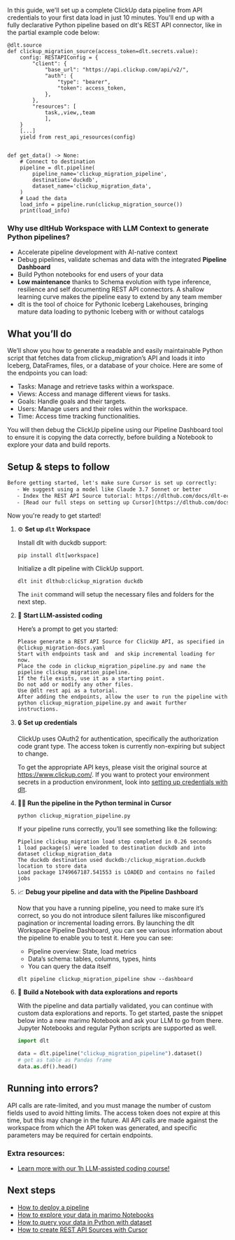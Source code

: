 In this guide, we'll set up a complete ClickUp data pipeline from API credentials to your first data load in just 10 minutes. You'll end up with a fully declarative Python pipeline based on dlt's REST API connector, like in the partial example code below:

```python-outcome
@dlt.source
def clickup_migration_source(access_token=dlt.secrets.value):
    config: RESTAPIConfig = {
        "client": {
            "base_url": "https://api.clickup.com/api/v2/",
            "auth": {
                "type": "bearer",
                "token": access_token,
            },
        },
        "resources": [
            task,,view,,team
            ],
    }
    [...]
    yield from rest_api_resources(config)


def get_data() -> None:
    # Connect to destination
    pipeline = dlt.pipeline(
        pipeline_name='clickup_migration_pipeline',
        destination='duckdb',
        dataset_name='clickup_migration_data', 
    )
    # Load the data
    load_info = pipeline.run(clickup_migration_source())
    print(load_info) 
```

### Why use dltHub Workspace with LLM Context to generate Python pipelines?

- Accelerate pipeline development with AI-native context
- Debug pipelines, validate schemas and data with the integrated **Pipeline Dashboard**
- Build Python notebooks for end users of your data
- **Low maintenance** thanks to Schema evolution with type inference, resilience and self documenting REST API connectors. A shallow learning curve makes the pipeline easy to extend by any team member
- dlt is the tool of choice for Pythonic Iceberg Lakehouses, bringing mature data loading to pythonic Iceberg with or without catalogs

## What you’ll do

We’ll show you how to generate a readable and easily maintainable Python script that fetches data from clickup_migration’s API and loads it into Iceberg, DataFrames, files, or a database of your choice. Here are some of the endpoints you can load:

- Tasks: Manage and retrieve tasks within a workspace.
- Views: Access and manage different views for tasks.
- Goals: Handle goals and their targets.
- Users: Manage users and their roles within the workspace.
- Time: Access time tracking functionalities.

You will then debug the ClickUp pipeline using our Pipeline Dashboard tool to ensure it is copying the data correctly, before building a Notebook to explore your data and build reports.

## Setup & steps to follow

```default
Before getting started, let's make sure Cursor is set up correctly:
   - We suggest using a model like Claude 3.7 Sonnet or better
   - Index the REST API Source tutorial: https://dlthub.com/docs/dlt-ecosystem/verified-sources/rest_api/ and add it to context as **@dlt rest api**
   - [Read our full steps on setting up Cursor](https://dlthub.com/docs/dlt-ecosystem/llm-tooling/cursor-restapi#23-configuring-cursor-with-documentation)
```

Now you're ready to get started!

1. ⚙️ **Set up `dlt` Workspace**
    
    Install dlt with duckdb support:
    ```shell
    pip install dlt[workspace]
    ```

    Initialize a dlt pipeline with ClickUp support.
    ```shell
    dlt init dlthub:clickup_migration duckdb
    ```

    The `init` command will setup the necessary files and folders for the next step.
    
2. 🤠 **Start LLM-assisted coding**
    
    Here’s a prompt to get you started:
    
    ```prompt
    Please generate a REST API Source for ClickUp API, as specified in @clickup_migration-docs.yaml 
    Start with endpoints task and  and skip incremental loading for now. 
    Place the code in clickup_migration_pipeline.py and name the pipeline clickup_migration_pipeline. 
    If the file exists, use it as a starting point. 
    Do not add or modify any other files. 
    Use @dlt rest api as a tutorial. 
    After adding the endpoints, allow the user to run the pipeline with python clickup_migration_pipeline.py and await further instructions.
    ```

    
3. 🔒 **Set up credentials** 
    
    ClickUp uses OAuth2 for authentication, specifically the authorization code grant type. The access token is currently non-expiring but subject to change.
    
    To get the appropriate API keys, please visit the original source at https://www.clickup.com/.
    If you want to protect your environment secrets in a production environment, look into [setting up credentials with dlt](https://dlthub.com/docs/walkthroughs/add_credentials).
    
4. 🏃‍♀️ **Run the pipeline in the Python terminal in Cursor**
    
    ```shell
    python clickup_migration_pipeline.py
    ```
    
    If your pipeline runs correctly, you’ll see something like the following:
    
    ```shell
    Pipeline clickup_migration load step completed in 0.26 seconds
    1 load package(s) were loaded to destination duckdb and into dataset clickup_migration_data
    The duckdb destination used duckdb:/clickup_migration.duckdb location to store data
    Load package 1749667187.541553 is LOADED and contains no failed jobs
    ```
    
5. 📈 **Debug your pipeline and data with the Pipeline Dashboard**

    Now that you have a running pipeline, you need to make sure it’s correct, so you do not introduce silent failures like misconfigured pagination or incremental loading errors. By launching the dlt Workspace Pipeline Dashboard, you can see various information about the pipeline to enable you to test it. Here you can see:
    - Pipeline overview: State, load metrics
    - Data’s schema: tables, columns, types, hints
    - You can query the data itself
    
    ```shell
    dlt pipeline clickup_migration_pipeline show --dashboard
    ```
    
6. 🐍 **Build a Notebook with data explorations and reports**

    With the pipeline and data partially validated, you can continue with custom data explorations and reports. To get started, paste the snippet below into a new marimo Notebook and ask your LLM to go from there. Jupyter Notebooks and regular Python scripts are supported as well.

    
    ```python
    import dlt

   data = dlt.pipeline("clickup_migration_pipeline").dataset()
   # get as table as Pandas frame
   data.as.df().head()
    ```

## Running into errors?

API calls are rate-limited, and you must manage the number of custom fields used to avoid hitting limits. The access token does not expire at this time, but this may change in the future. All API calls are made against the workspace from which the API token was generated, and specific parameters may be required for certain endpoints.

### Extra resources:

- [Learn more with our 1h LLM-assisted coding course!](https://www.youtube.com/watch?v=GGid70rnJuM)

## Next steps

- [How to deploy a pipeline](https://dlthub.com/docs/walkthroughs/deploy-a-pipeline)
- [How to explore your data in marimo Notebooks](https://dlthub.com/docs/general-usage/dataset-access/marimo)
- [How to query your data in Python with dataset](https://dlthub.com/docs/general-usage/dataset-access/dataset)
- [How to create REST API Sources with Cursor](https://dlthub.com/docs/dlt-ecosystem/llm-tooling/cursor-restapi)